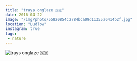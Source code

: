 ```yaml
---
title: "trays onglaze 🇬🇧"
date: 2016-04-22
image: "/img/photo/55820854c2784bca09d11355a6414b2f.jpg"
location: "Ludlow"
instagram: true
tags:
 - nature
---
```


![trays onglaze 🇬🇧](/img/photo/55820854c2784bca09d11355a6414b2f.jpg)
